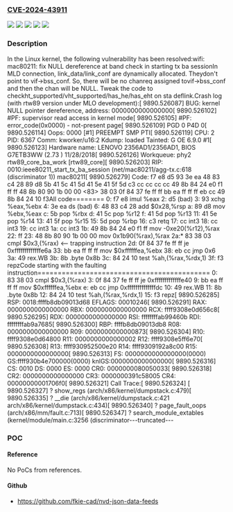### [CVE-2024-43911](https://cve.mitre.org/cgi-bin/cvename.cgi?name=CVE-2024-43911)
![](https://img.shields.io/static/v1?label=Product&message=Linux&color=blue)
![](https://img.shields.io/static/v1?label=Version&message=&color=brightgreen)
![](https://img.shields.io/static/v1?label=Version&message=6.9%20&color=brightgreen)
![](https://img.shields.io/static/v1?label=Version&message=6092077ad09ce880c61735c314060f0bd79ae4aa%20&color=brightgreen)
![](https://img.shields.io/static/v1?label=Vulnerability&message=n%2Fa&color=blue)

### Description

In the Linux kernel, the following vulnerability has been resolved:wifi: mac80211: fix NULL dereference at band check in starting tx ba sessionIn MLD connection, link_data/link_conf are dynamically allocated. Theydon't point to vif->bss_conf. So, there will be no chanreq assigned tovif->bss_conf and then the chan will be NULL. Tweak the code to checkht_supported/vht_supported/has_he/has_eht on sta deflink.Crash log (with rtw89 version under MLO development):[ 9890.526087] BUG: kernel NULL pointer dereference, address: 0000000000000000[ 9890.526102] #PF: supervisor read access in kernel mode[ 9890.526105] #PF: error_code(0x0000) - not-present page[ 9890.526109] PGD 0 P4D 0[ 9890.526114] Oops: 0000 [#1] PREEMPT SMP PTI[ 9890.526119] CPU: 2 PID: 6367 Comm: kworker/u16:2 Kdump: loaded Tainted: G           OE      6.9.0 #1[ 9890.526123] Hardware name: LENOVO 2356AD1/2356AD1, BIOS G7ETB3WW (2.73 ) 11/28/2018[ 9890.526126] Workqueue: phy2 rtw89_core_ba_work [rtw89_core][ 9890.526203] RIP: 0010:ieee80211_start_tx_ba_session (net/mac80211/agg-tx.c:618 (discriminator 1)) mac80211[ 9890.526279] Code: f7 e8 d5 93 3e ea 48 83 c4 28 89 d8 5b 41 5c 41 5d 41 5e 41 5f 5d c3 cc cc cc cc 49 8b 84 24 e0 f1 ff ff 48 8b 80 90 1b 00 00 <83> 38 03 0f 84 37 fe ff ff bb ea ff ff ff eb cc 49 8b 84 24 10 f3All code========   0:	f7 e8                	imul   %eax   2:	d5                   	(bad)   3:	93                   	xchg   %eax,%ebx   4:	3e ea                	ds (bad)   6:	48 83 c4 28          	add    $0x28,%rsp   a:	89 d8                	mov    %ebx,%eax   c:	5b                   	pop    %rbx   d:	41 5c                	pop    %r12   f:	41 5d                	pop    %r13  11:	41 5e                	pop    %r14  13:	41 5f                	pop    %r15  15:	5d                   	pop    %rbp  16:	c3                   	retq  17:	cc                   	int3  18:	cc                   	int3  19:	cc                   	int3  1a:	cc                   	int3  1b:	49 8b 84 24 e0 f1 ff 	mov    -0xe20(%r12),%rax  22:	ff  23:	48 8b 80 90 1b 00 00 	mov    0x1b90(%rax),%rax  2a:*	83 38 03             	cmpl   $0x3,(%rax)		<-- trapping instruction  2d:	0f 84 37 fe ff ff    	je     0xfffffffffffffe6a  33:	bb ea ff ff ff       	mov    $0xffffffea,%ebx  38:	eb cc                	jmp    0x6  3a:	49                   	rex.WB  3b:	8b                   	.byte 0x8b  3c:	84 24 10             	test   %ah,(%rax,%rdx,1)  3f:	f3                   	repzCode starting with the faulting instruction===========================================   0:	83 38 03             	cmpl   $0x3,(%rax)   3:	0f 84 37 fe ff ff    	je     0xfffffffffffffe40   9:	bb ea ff ff ff       	mov    $0xffffffea,%ebx   e:	eb cc                	jmp    0xffffffffffffffdc  10:	49                   	rex.WB  11:	8b                   	.byte 0x8b  12:	84 24 10             	test   %ah,(%rax,%rdx,1)  15:	f3                   	repz[ 9890.526285] RSP: 0018:ffffb8db09013d68 EFLAGS: 00010246[ 9890.526291] RAX: 0000000000000000 RBX: 0000000000000000 RCX: ffff9308e0d656c8[ 9890.526295] RDX: 0000000000000000 RSI: ffffffffab99460b RDI: ffffffffab9a7685[ 9890.526300] RBP: ffffb8db09013db8 R08: 0000000000000000 R09: 0000000000000873[ 9890.526304] R10: ffff9308e0d64800 R11: 0000000000000002 R12: ffff9308e5ff6e70[ 9890.526308] R13: ffff930952500e20 R14: ffff9309192a8c00 R15: 0000000000000000[ 9890.526313] FS:  0000000000000000(0000) GS:ffff930b4e700000(0000) knlGS:0000000000000000[ 9890.526316] CS:  0010 DS: 0000 ES: 0000 CR0: 0000000080050033[ 9890.526318] CR2: 0000000000000000 CR3: 0000000391c58005 CR4: 00000000001706f0[ 9890.526321] Call Trace:[ 9890.526324]  <TASK>[ 9890.526327] ? show_regs (arch/x86/kernel/dumpstack.c:479)[ 9890.526335] ? __die (arch/x86/kernel/dumpstack.c:421 arch/x86/kernel/dumpstack.c:434)[ 9890.526340] ? page_fault_oops (arch/x86/mm/fault.c:713)[ 9890.526347] ? search_module_extables (kernel/module/main.c:3256 (discriminator---truncated---

### POC

#### Reference
No PoCs from references.

#### Github
- https://github.com/fkie-cad/nvd-json-data-feeds

